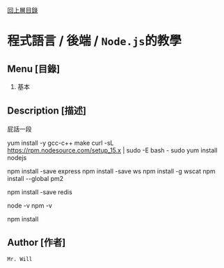 [回上層目錄](../README.md)

# 程式語言 / 後端 / `Node.js`的教學

## **Menu [目錄]**
01. 基本

## **Description [描述]**
屁話一段

yum install -y gcc-c++ make
curl -sL https://rpm.nodesource.com/setup_15.x | sudo -E bash -
sudo yum install nodejs

npm install -save express
npm install -save ws
npm install -g wscat
npm install --global pm2

npm install -save redis

node -v
npm -v
 
npm install

## **Author [作者]**
`Mr. Will`
